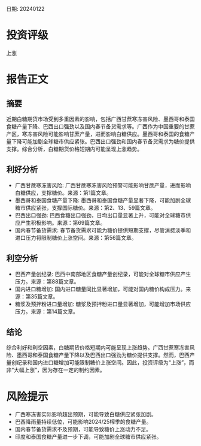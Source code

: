 
日期: 20240122

# 投资评级

上涨

# 报告正文

## 摘要

近期白糖期货市场受到多重因素的影响，包括广西甘蔗寒冻害风险、墨西哥和泰国食糖产量下降、巴西出口强劲以及国内春节备货需求等。广西作为中国重要的甘蔗产区，寒冻害风险可能影响甘蔗产量，进而影响白糖供应。墨西哥和泰国的食糖产量下降可能加剧全球糖市供应紧张。巴西出口强劲和国内春节备货需求为糖价提供支撑。综合分析，白糖期货价格短期内可能呈现上涨趋势。

## 利好分析

* 广西甘蔗寒冻害风险: 广西甘蔗寒冻害风险预警可能影响甘蔗产量，进而影响白糖供应，支撑糖价。来源：第1篇文章。
* 墨西哥和泰国食糖产量下降: 墨西哥和泰国食糖产量显著下降，可能加剧全球糖市供应紧张，支撑国际糖价。来源：第2、13、59篇文章。
* 巴西出口强劲: 巴西食糖出口强劲，日均出口量显著上升，可能对全球糖市供应产生积极影响。来源：第69篇文章。
* 国内春节备货需求: 春节备货需求可能为糖价提供短期支撑，尽管消费淡季和进口压力将限制糖价上涨空间。来源：第56篇文章。

## 利空分析

* 巴西产量创纪录: 巴西中南部地区食糖产量创纪录，可能对全球糖市供应产生压力。来源：第88篇文章。
* 国内进口糖增加: 国内进口糖量同比显著增加，可能对国内糖价构成压力。来源：第35篇文章。
* 糖浆及预拌粉进口量增加: 糖浆及预拌粉进口量显著增加，可能增加市场供应压力。来源：第14篇文章。

## 结论

综合利好和利空因素，白糖期货价格短期内可能呈现上涨趋势。广西甘蔗寒冻害风险、墨西哥和泰国食糖产量下降以及巴西出口强劲为糖价提供支撑。然而，巴西产量创纪录和国内进口糖增加可能限制糖价上涨空间。因此，投资评级为“上涨”，而非“大幅上涨”，因为存在一定的制约因素。

# 风险提示

* 广西寒冻害实际影响超出预期，可能导致白糖供应紧张加剧。
* 巴西降雨量持续低位，可能影响2024/25榨季的食糖产量。
* 国内春节备货需求不及预期，可能导致糖价上涨动力不足。
* 印度和泰国食糖产量进一步下调，可能加剧全球糖市供应紧张。
